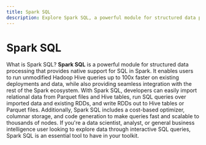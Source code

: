 ```yaml
---
title: Spark SQL
description: Explore Spark SQL, a powerful module for structured data processing that provides native support for SQL in Spark. Spark SQL allows users to run unmodified Hadoop Hive queries up to 100x faster on existing deployments and data, offering seamless integration with the broader Spark ecosystem. Developers can easily import relational data, run SQL queries over imported data and existing RDDs, and write RDDs out to Hive tables or Parquet files. With features like a cost-based optimizer, columnar storage, and code generation, Spark SQL ensures fast and scalable queries across thousands of nodes, making it an essential tool for data scientists, analysts, and business intelligence users.
---
```


# Spark SQL

What is Spark SQL? **Spark SQL** is a powerful module for structured data processing that provides native support for SQL in Spark. It enables users to run unmodified Hadoop Hive queries up to 100x faster on existing deployments and data, while also providing seamless integration with the rest of the Spark ecosystem. With Spark SQL, developers can easily import relational data from Parquet files and Hive tables, run SQL queries over imported data and existing RDDs, and write RDDs out to Hive tables or Parquet files. Additionally, Spark SQL includes a cost-based optimizer, columnar storage, and code generation to make queries fast and scalable to thousands of nodes. If you're a data scientist, analyst, or general business intelligence user looking to explore data through interactive SQL queries, Spark SQL is an essential tool to have in your toolkit.
